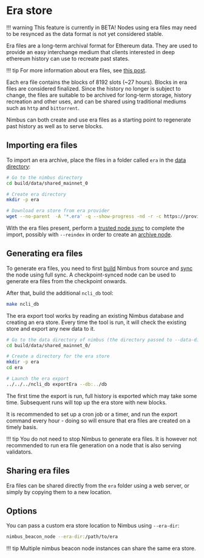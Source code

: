 # Era store

!!! warning
    This feature is currently in BETA!
    Nodes using era files may need to be resynced as the data format is not yet considered stable.

Era files are a long-term archival format for Ethereum data.
They are used to provide an easy interchange medium that clients interested in deep ethereum history can use to recreate past states.

!!! tip
    For more information about era files, see [this post](https://ethresear.ch/t/era-archival-files-for-block-and-consensus-data/13526).

Each era file contains the blocks of 8192 slots (~27 hours).
Blocks in era files are considered finalized.
Since the history no longer is subject to change, the files are suitable to be archived for long-term storage, history recreation and other uses, and can be shared using traditional mediums such as `http` and `bittorrent`.

Nimbus can both create and use era files as a starting point to regenerate past history as well as to serve blocks.

## Importing era files

To import an era archive, place the files in a folder called `era` in the [data directory](./data-dir.md):

```sh
# Go to the nimbus directory
cd build/data/shared_mainnet_0

# Create era directory
mkdir -p era

# Download era store from era provider
wget --no-parent  -A '*.era' -q --show-progress -nd -r -c https://provider/era
```

With the era files present, perform a [trusted node sync](./trusted-node-sync.md) to complete the import, possibly with `--reindex` in order to create an [archive node](./history.md).

## Generating era files

To generate era files, you need to first [build](./build.md) Nimbus from source and [sync](./start-syncing.md) the node using full sync.
A checkpoint-synced node can be used to generate era files from the checkpoint onwards.

After that, build the additional `ncli_db` tool:

```sh
make ncli_db
```

The era export tool works by reading an existing Nimbus database and creating an era store.
Every time the tool is run, it will check the existing store and export any new data to it.

```sh
# Go to the data directory of nimbus (the directory passed to --data-dir)
cd build/data/shared_mainnet_0/

# Create a directory for the era store
mkdir -p era
cd era

# Launch the era export
../../../ncli_db exportEra --db:../db
```

The first time the export is run, full history is exported which may take some time.
Subsequent runs will top up the era store with new blocks.

It is recommended to set up a cron job or a timer, and run the export command every hour - doing so will ensure that era files are created on a timely basis.

!!! tip
    You do not need to stop Nimbus to generate era files.
    It is however not recommended to run era file generation on a node that is also serving validators.

## Sharing era files

Era files can be shared directly from the `era` folder using a web server, or simply by copying them to a new location.

## Options

You can pass a custom era store location to Nimbus using `--era-dir`:

```sh
nimbus_beacon_node --era-dir:/path/to/era
```

!!! tip
    Multiple nimbus beacon node instances can share the same era store.
